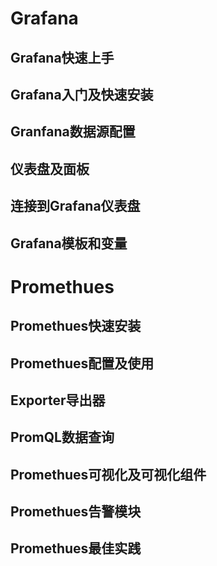 


# Grafana
## Grafana快速上手
## Grafana入门及快速安装
## Granfana数据源配置
## 仪表盘及面板
## 连接到Grafana仪表盘
## Grafana模板和变量

# Promethues
## Promethues快速安装
## Promethues配置及使用
## Exporter导出器
## PromQL数据查询
## Promethues可视化及可视化组件
## Promethues告警模块
## Promethues最佳实践